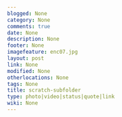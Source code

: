 ```yaml
---
blogged: None
category: None
comments: true
date: None
description: None
footer: None
imagefeature: enc07.jpg
layout: post
link: None
modified: None
otherlocations: None
tags: None
title: scratch-subfolder
type: photo|video|status|quote|link
wiki: None
---
```


